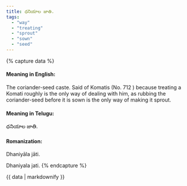 ```yaml
---
title: ధనియాల జాతి.
tags:
  - "way"
  - "treating"
  - "sprout"
  - "sown"
  - "seed"
---
```


{% capture data %}
#### Meaning in English:
The coriander-seed caste.
Said of Komatis (No. 712 ) because treating a Komati roughly is the only way of dealing with him, as rubbing the coriander-seed before it is sown is the only way of making it sprout.

#### Meaning in Telugu:
ధనియాల జాతి.

#### Romanization:
Dhaniyāla jāti.

Dhaniyala jati.
{% endcapture %}

{{ data | markdownify }}

